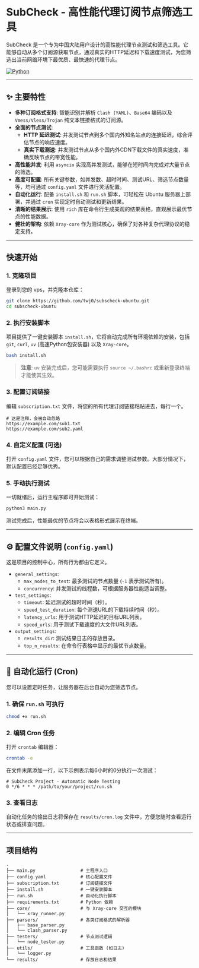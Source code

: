 # SubCheck - 高性能代理订阅节点筛选工具

SubCheck 是一个专为中国大陆用户设计的高性能代理节点测试和筛选工具。它能够自动从多个订阅源获取节点，通过真实的HTTP延迟和下载速度测试，为您筛选出当前网络环境下最优质、最快速的代理节点。

[![Python](https://img.shields.io/badge/Python-3.8+-blue?logo=python)](https://www.python.org/)


---

## ✨ 主要特性

- **多种订阅格式支持**: 智能识别并解析 `Clash (YAML)`、`Base64` 编码以及 `Vmess/Vless/Trojan` 纯文本链接格式的订阅源。
- **全面的节点测试**:
    - **HTTP 延迟测试**: 并发测试节点到多个国内外知名站点的连接延迟，综合评估节点的响应速度。
    - **真实下载测速**: 并发测试节点从多个国内外CDN下载文件的真实速度，准确反映节点的带宽性能。
- **高性能并发**: 利用 `asyncio` 实现高并发测试，能够在短时间内完成对大量节点的筛选。
- **高度可配置**: 所有关键参数，如并发数、超时时间、测试URL、筛选节点数量等，均可通过 `config.yaml` 文件进行灵活配置。
- **自动化运行**: 配备 `install.sh` 和 `run.sh` 脚本，可轻松在 Ubuntu 服务器上部署，并通过 `cron` 实现定时自动测试和更新结果。
- **清晰的结果展示**: 使用 `rich` 库在命令行生成美观的结果表格，直观展示最优节点的性能数据。
- **健壮的架构**: 依赖 `Xray-core` 作为测试核心，确保了对各种复杂代理协议的稳定支持。

---

##  快速开始

### 1. 克隆项目

登录到您的 vps，并克隆本仓库：

```bash
git clone https://github.com/twj0/subscheck-ubuntu.git
cd subscheck-ubuntu
```

### 2. 执行安装脚本

项目提供了一键安装脚本 `install.sh`，它将自动完成所有环境依赖的安装，包括 `git`, `curl`, `uv` (高速Python包安装器) 以及 `Xray-core`。

```bash
bash install.sh
```
> **注意**: `uv` 安装完成后，您可能需要执行 `source ~/.bashrc` 或重新登录终端才能使其生效。

### 3. 配置订阅链接

编辑 `subscription.txt` 文件，将您的所有代理订阅链接粘贴进去，每行一个。

```
# 这是注释，会被自动忽略
https://example.com/sub1.txt
https://example.com/sub2.yaml
```

### 4. 自定义配置 (可选)

打开 `config.yaml` 文件，您可以根据自己的需求调整测试参数。大部分情况下，默认配置已经足够优秀。

### 5. 手动执行测试

一切就绪后，运行主程序即可开始测试：

```bash
python3 main.py
```

测试完成后，性能最优的节点将会以表格形式展示在终端。

---

## ⚙️ 配置文件说明 (`config.yaml`)

这是项目的控制中心，所有行为都由它定义。

- `general_settings`:
    - `max_nodes_to_test`: 最多测试的节点数量 (`-1` 表示测试所有)。
    - `concurrency`: 并发测试的线程数，可根据服务器性能适当调整。
- `test_settings`:
    - `timeout`: 延迟测试的超时时间（秒）。
    - `speed_test_duration`: 每个测速URL的下载持续时间（秒）。
    - `latency_urls`: 用于测试HTTP延迟的目标URL列表。
    - `speed_urls`: 用于测试下载速度的大文件URL列表。
- `output_settings`:
    - `results_dir`: 测试结果日志的存放目录。
    - `top_n_results`: 在命令行表格中显示的最优节点数量。

---

## 🤖 自动化运行 (Cron)

您可以设置定时任务，让服务器在后台自动为您筛选节点。

### 1. 确保 `run.sh` 可执行

```bash
chmod +x run.sh
```

### 2. 编辑 Cron 任务

打开 `crontab` 编辑器：
```bash
crontab -e
```

在文件末尾添加一行，以下示例表示每6小时的0分执行一次测试：

```
# SubCheck Project - Automatic Node Testing
0 */6 * * * /path/to/your/project/run.sh
```


### 3. 查看日志

自动化任务的输出日志将保存在 `results/cron.log` 文件中，方便您随时查看运行状态或排查问题。

---

##  项目结构

```
.
├── main.py                 # 主程序入口
├── config.yaml             # 核心配置文件
├── subscription.txt        # 订阅链接文件
├── install.sh              # 一键安装脚本
├── run.sh                  # 自动化执行脚本
├── requirements.txt        # Python 依赖
├── core/                   # 与 Xray-core 交互的模块
│   └── xray_runner.py
├── parsers/                # 各类订阅格式的解析器
│   ├── base_parser.py
│   └── clash_parser.py
├── testers/                # 节点测试逻辑
│   └── node_tester.py
├── utils/                  # 工具函数 (如日志)
│   └── logger.py
└── results/                # 存放日志和结果
```
